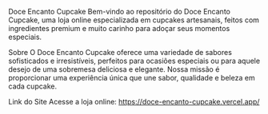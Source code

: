 Doce Encanto Cupcake
Bem-vindo ao repositório do Doce Encanto Cupcake, uma loja online especializada em cupcakes artesanais, feitos com ingredientes premium e muito carinho para adoçar seus momentos especiais.

Sobre
O Doce Encanto Cupcake oferece uma variedade de sabores sofisticados e irresistíveis, perfeitos para ocasiões especiais ou para aquele desejo de uma sobremesa deliciosa e elegante. Nossa missão é proporcionar uma experiência única que une sabor, qualidade e beleza em cada cupcake.

Link do Site
Acesse a loja online: https://doce-encanto-cupcake.vercel.app/
